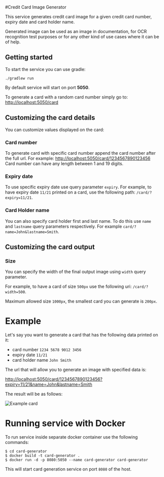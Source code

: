 #Credit Card Image Generator

This service generates credit card image for a given credit card number, expiry date and card holder name.

Generated image can be used as an image in documentation, for OCR recognition test purposes or for any other kind of use cases where it can be of help.

## Getting started

To start the service you can use gradle:

```
./gradlew run
```

By default service will start on port **5050**.

To generate a card with a random card number simply go to: <http://localhost:5050/card>

## Customizing the card details

You can customize values displayed on the card:

### Card number

To generate card with specific card number append the card number after the full url. For example: <http://localhost:5050/card/1234567890123456>
Card number can have any length between 1 and 19 digits.

### Expiry date

To use specific expiry date use query parameter `expiry`.
For example, to have expiry date `11/21` printed on a card, use the following path: `/card/?expiry=11/21`.

### Card Holder name

You can also specify card holder first and last name. To do this use `name` and `lastname` query parameters respectively. For example `card/?name=John&lastname=Smith`. 

## Customizing the card output

### Size

You can specify the width of the final output image using `width` query parameter.

For example, to have a card of size `500px` use the following uri: `/card/?width=500`.

Maximum allowed size `1000px`, the smallest card you can generate is `200px`.

# Example

Let's say you want to generate a card that has the following data printed on it:

* card number `1234 5678 9012 3456`
* expiry date `11/21`
* card holder name `John Smith`

The url that will allow you to generate an image with specified data is:

<http://localhost:5050/card/1234567890123456?expiry=11/21&name=John&lastname=Smith>

The result will be as follows:

![Example card](https://github.com/vthub/card-image-generator/raw/master/src/main/resources/example-card.png "Example card")

# Running service with Docker

To run service inside separate docker container use the following commands:

```
$ cd card-generator
$ docker build -t card-generator .
$ docker run -d -p 8080:5050 --name card-generator card-generator
```

This will start card generation service on port `8080` of the host.
